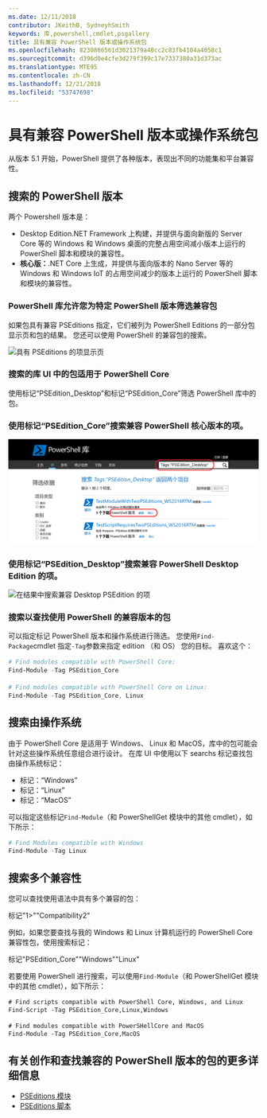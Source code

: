 ```yaml
---
ms.date: 12/11/2018
contributor: JKeithB, SydneyhSmith
keywords: 库,powershell,cmdlet,psgallery
title: 具有兼容 PowerShell 版本或操作系统包
ms.openlocfilehash: 8230866561d3021379a48cc2c83fb4104a4058c1
ms.sourcegitcommit: d396d0e4cfe3d279f399c17e7337380a31d373ac
ms.translationtype: MTE95
ms.contentlocale: zh-CN
ms.lasthandoff: 12/21/2018
ms.locfileid: "53747698"
---
```

# <a name="packages-with-compatible-powershell-editions-or-operating-systems"></a>具有兼容 PowerShell 版本或操作系统包

从版本 5.1 开始，PowerShell 提供了各种版本，表现出不同的功能集和平台兼容性。

## <a name="searching-by-powershell-edition"></a>搜索的 PowerShell 版本 
两个 Powershell 版本是：
- Desktop Edition.NET Framework 上构建，并提供与面向新版的 Server Core 等的 Windows 和 Windows 桌面的完整占用空间减小版本上运行的 PowerShell 脚本和模块的兼容性。
- **核心版：**.NET Core 上生成，并提供与面向版本的 Nano Server 等的 Windows 和 Windows IoT 的占用空间减少的版本上运行的 PowerShell 脚本和模块的兼容性。

### <a name="powershell-gallery-allows-you-to-filter-packages-compatible-for-specific-powershell-editions"></a>PowerShell 库允许您为特定 PowerShell 版本筛选兼容包

如果包具有兼容 PSEditions 指定，它们被列为 PowerShell Editions 的一部分包显示页和包的结果。
您还可以使用 PowerShell 的兼容包的搜索。

![具有 PSEditions 的项显示页](../../Images/packagedisplaypagewithpseditions.PNG)

### <a name="search-for-packages-in-the-gallery-ui-that-work-on-powershell-core"></a>搜索的库 UI 中的包适用于 PowerShell Core

使用标记“PSEdition_Desktop”和标记“PSEdition_Core”筛选 PowerShell 库中的包。

### <a name="use-tagspseditioncore-to-search-items-compatible-with-powershell-core-edition"></a>使用标记“PSEdition_Core”搜索兼容 PowerShell 核心版本的项。

![在结果中搜索兼容 Core PSEdition 的项](../../Images/searchresultswithpseditions.PNG)

### <a name="use-tagspseditiondesktop-to-search-items-compatible-with-powershell-desktop-edition"></a>使用标记“PSEdition_Desktop”搜索兼容 PowerShell Desktop Edition 的项。

![在结果中搜索兼容 Desktop PSEdition 的项](../../Images/searchresultswithpseditionsdesktop.PNG)

### <a name="search-for-packages-to-find-compatible-editions-using-powershell"></a>搜索以查找使用 PowerShell 的兼容版本的包
可以指定标记 PowerShell 版本和操作系统进行筛选。 您使用`Find-Package`cmdlet 指定`-Tag`参数来指定 edition （和 OS） 您的目标。
喜欢这个：

```powershell
# Find modules compatible with PowerShell Core:
Find-Module -Tag PSEdition_Core

# Find modules compatible with PowerShell Core on Linux:
Find-Module -Tag PSEdition_Core, Linux
```

## <a name="searching-by-operating-system"></a>搜索由操作系统 

由于 PowerShell Core 是适用于 Windows、 Linux 和 MacOS，库中的包可能会针对这些操作系统任意组合进行设计。 在库 UI 中使用以下 searchs 标记查找包由操作系统标记：

- 标记：“Windows”
- 标记：“Linux”
- 标记：“MacOS” 

可以指定这些标记`Find-Module`（和 PowerShellGet 模块中的其他 cmdlet），如下所示：

```powershell
# Find Modules compatible with Windows
Find-Module -Tag Linux
```

## <a name="searching-for-multiple-compatibilities"></a>搜索多个兼容性

您可以查找使用语法中具有多个兼容的包： 

标记"1>""Compatibility2" 

例如，如果您要查找与我的 Windows 和 Linux 计算机运行的 PowerShell Core 兼容性包，使用搜索标记：

标记"PSEdition_Core""Windows""Linux" 

若要使用 PowerShell 进行搜索，可以使用`Find-Module`（和 PowerShellGet 模块中的其他 cmdlet），如下所示：

```powewrshell
# Find scripts compatible with PowerShell Core, Windows, and Linux
Find-Script -Tag PSEdition_Core,Linux,Windows

# Find modules compatible with PowerSHellCore and MacOS
Find-Module -Tag PSEdition_Core,MacOS
```

## <a name="more-details-on-authoring-and-finding-the-packages-with-compatible-powershell-editions"></a>有关创作和查找兼容的 PowerShell 版本的包的更多详细信息

- [PSEditions 模块](../../concepts/module-psedition-support.md)
- [PSEditions 脚本](../../concepts/script-psedition-support.md)
